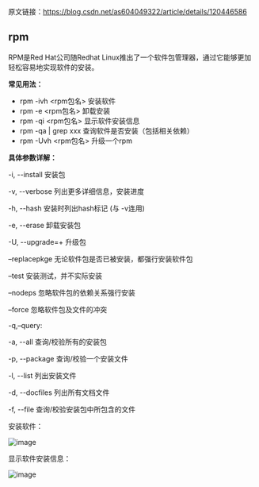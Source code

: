 原文链接：https://blog.csdn.net/as604049322/article/details/120446586


## rpm
RPM是Red Hat公司随Redhat Linux推出了一个软件包管理器，通过它能够更加轻松容易地实现软件的安装。

**常见用法：**

- rpm -ivh <rpm包名> 安装软件
- rpm -e <rpm包名> 卸载安装
- rpm -qi <rpm包名> 显示软件安装信息
- rpm -qa | grep xxx 查询软件是否安装（包括相关依赖）
- rpm -Uvh <rpm包名> 升级一个rpm

**具体参数详解：**

-i, --install 安装包

-v, --verbose 列出更多详细信息，安装进度

-h, --hash 安装时列出hash标记 (与 -v连用)

-e, --erase 卸载安装包

-U, --upgrade=+ 升级包

–replacepkge 无论软件包是否已被安装，都强行安装软件包

–test 安装测试，并不实际安装

–nodeps 忽略软件包的依赖关系强行安装

–force 忽略软件包及文件的冲突

-q,–query:

-a, --all 查询/校验所有的安装包

-p, --package 查询/校验一个安装文件

-l, --list 列出安装文件

-d, --docfiles 列出所有文档文件

-f, --file 查询/校验安装包中所包含的文件

安装软件：

![image](https://github.com/user-attachments/assets/24b6f420-8208-46e9-ada9-e32121b7b1d6)

显示软件安装信息：

![image](https://github.com/user-attachments/assets/e67fde58-754c-45b3-878e-5bbce0e7d81a)


